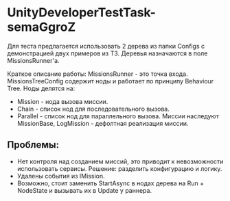 # UnityDeveloperTestTask-semaGgroZ

Для теста предлагается использовать 2 дерева из папки Configs с демонстрацией двух примеров из ТЗ. Деревья назначаются в поле MissionsRunner'а.

Краткое описание работы:
MissionsRunner - это точка входа.
MissionsTreeConfig содержит ноды и работает по принципу Behaviour Tree.
Ноды делятся на:
- Mission - нода вызова миссии.
- Chain - список нод для последовательного вызова.
- Parallel - список нод для параллельного вызова.
Миссии наследуют MissionBase, LogMission - дефолтная реализация миссии.

## Проблемы:
- Нет контроля над созданием миссий, это приводит к невозможности использовать сервисы. Решение: разделить конфигурацию и логику.
- Удалены события из IMission.
- Возможно, стоит заменить StartAsync в нодах дерева на Run + NodeState и вызывать их в Update у раннера.
